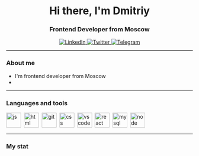 <!--
**444dima81/444dima81** is a ✨ _special_ ✨ repository because its `README.md` (this file) appears on your GitHub profile.

Here are some ideas to get you started:

- 🔭 I’m currently working on ...
- 🌱 I’m currently learning ...
- 👯 I’m looking to collaborate on ...
- 🤔 I’m looking for help with ...
- 💬 Ask me about ...
- 📫 How to reach me: ...
- 😄 Pronouns: ...
- ⚡ Fun fact: ...
-->

<div id="header" align="center">
  <h1>Hi there, I'm Dmitriy </h1>
  <h3>Frontend Developer from Moscow</h3>
</div>

<div id="socials" align="center">
<a href="linkedin-url">
  <img src="https://img.shields.io/badge/LinkedIn-blue?style=for-the-badge&logo=linkedin&logoColor=white" alt="LinkedIn">
  </a>

<a href="twitter-url">
  <img src="https://img.shields.io/badge/Twitter-blue?style=for-the-badge&logo=twitter&logoColor=white" alt="Twitter">
  </a>

<a href="telegram-url">
  <img src="https://img.shields.io/badge/Telegram-blue?style=for-the-badge&logo=telegram&logoColor=white" alt="Telegram">
  </a>
  </div>


---

### About **me**
  - I'm frontend developer from Moscow
  -

---

### Languages and tools
<img src="https://cdn.jsdelivr.net/gh/devicons/devicon/icons/javascript/javascript-original.svg" title="js" width="40" height="40"/>&nbsp;
<img src="https://cdn.jsdelivr.net/gh/devicons/devicon/icons/html5/html5-original.svg" title="html" width="40" height="40"/>&nbsp;
<img src="https://cdn.jsdelivr.net/gh/devicons/devicon/icons/git/git-plain.svg" title="git" width="40" height="40"/>&nbsp;
<img src="https://cdn.jsdelivr.net/gh/devicons/devicon/icons/css3/css3-original.svg" title="css" width="40" height="40"/>&nbsp;
<img src="https://cdn.jsdelivr.net/gh/devicons/devicon@latest/icons/vscode/vscode-original.svg" title="vscode" width="40" height="40"/>&nbsp;
<img src="https://cdn.jsdelivr.net/gh/devicons/devicon/icons/react/react-original.svg" title="react" width="40" height="40"/>&nbsp;
<img src="https://cdn.jsdelivr.net/gh/devicons/devicon@latest/icons/mysql/mysql-original-wordmark.svg" title="mysql" width="40" height="40"/>&nbsp;
<img src="https://cdn.jsdelivr.net/gh/devicons/devicon/icons/nodejs/nodejs-original.svg" title="node" width="40" height="40"/>&nbsp;

---

### My stat
<div id="stat" align="center">
    <img src="hhttp://github-profile-summary-cards.vercel.app/api/cards/profile-details?username=444dima81&theme=apprentice" alt=""/>
    <img src="http://github-profile-summary-cards.vercel.app/api/cards/repos-per-language?username=444dima81&theme=apprentice" alt=""/>
    <img src="http://github-profile-summary-cards.vercel.app/api/cards/most-commit-language?username=444dima81&theme=apprentice" alt=""/>
    <img src="http://github-profile-summary-cards.vercel.app/api/cards/stats?username=444dima81&theme=apprentice" alt=""/>
    <img src="http://github-profile-summary-cards.vercel.app/api/cards/productive-time?username=444dima81&theme=apprentice&utcOffset=8" alt=""/>
</div>
